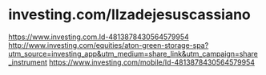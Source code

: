 # investing.com/Ilzadejesuscassiano
https://www.investing.com.Id-4813878430564579954
http://www.investing.com/equities/aton-green-storage-spa?utm_source=investing_app&utm_medium=share_link&utm_campaign=share_instrument
https://www.investing.com/mobile/Id-4813878430564579954
